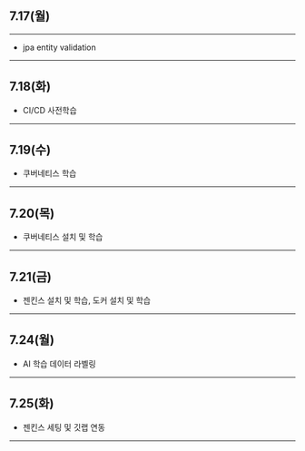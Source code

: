 ## 7.17(월)
---
- jpa entity validation
---
## 7.18(화)
- CI/CD 사전학습
---
## 7.19(수)
- 쿠버네티스 학습
---
## 7.20(목)
- 쿠버네티스 설치 및 학습
---
## 7.21(금)
- 젠킨스 설치 및 학습, 도커 설치 및 학습
---
## 7.24(월)
- AI 학습 데이터 라벨링
---
## 7.25(화)
- 젠킨스 세팅 및 깃랩 연동
---
